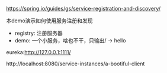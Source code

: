https://spring.io/guides/gs/service-registration-and-discovery/

本demo演示如何使用服务注册和发现

+ registry: 注册服务器
+ demo: 一个小服务，啥也不干，只输出/ -> hello

eureka:http://127.0.0.1:1111/

http://localhost:8080/service-instances/a-bootiful-client
